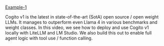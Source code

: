 [Example-1](https://www.youtube.com/watch?v=bEPYba4bxs8)

Cogito v1 is the latest in state-of-the-art (SotA) open source / open weight LLMs. It manages to outperform even Llama 4 in various benchmarks and weight classes. In this video, we see how to deploy and use Cogito v1 locally with LiteLLM and LM Studio. We also build this out to enable full agent logic with tool use / function calling.
